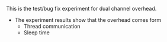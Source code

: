 This is the test/bug fix experiment for dual channel overhead.

- The experiment results show that the overhead comes form
    - Thread communication
    - Sleep time